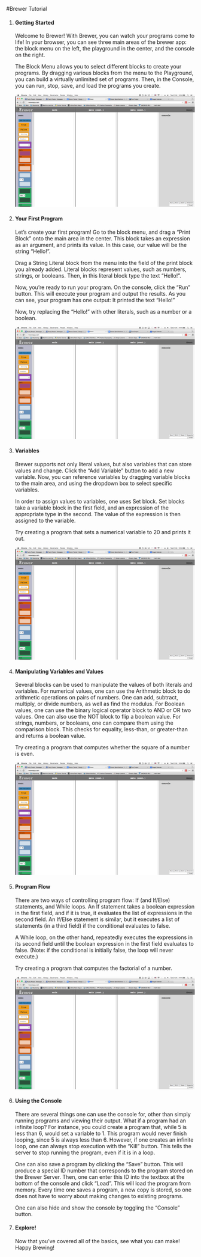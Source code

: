 #Brewer Tutorial

1. #### Getting Started

    Welcome to Brewer! With Brewer, you can watch your programs come to life! In your browser, you can see three main areas of the brewer app: the block menu on the left, the playground in the center, and the console on the right. 

    The Block Menu allows you to select different blocks to create your programs. By dragging various blocks from the menu to the Playground, you can build a virtually unlimited set of programs. Then, in the Console, you can run, stop, save, and load the programs you create. 

    ![](tutorial-images/1-overview.png)

2. #### Your First Program

    Let’s create your first program! Go to the block menu, and drag a “Print Block” onto the main area in the center. This block takes an expression as an argument, and prints its value. In this case, our value will be the string “Hello!”. 

    Drag a String Literal block from the menu into the field of the print block you already added. Literal blocks represent values, such as numbers, strings, or booleans. Then, in this literal block type the text “Hello!”. 

    Now, you’re ready to run your program. On the console, click the “Run” button. This will execute your program and output the results. As you can see, your program has one output: It printed the text “Hello!”

    Now, try replacing the “Hello!” with other literals, such as a number or a boolean.

    ![](tutorial-images/1-overview.png)

3. #### Variables

    Brewer supports not only literal values, but also variables that can store values and change. Click the “Add Variable” button to add a new variable. Now, you can reference variables by dragging variable blocks to the main area, and using the dropdown box to select specific variables. 

    In order to assign values to variables, one uses Set block. Set blocks take a variable block in the first field, and an expression of the appropriate type in the second. The value of the expression is then assigned to the variable. 

    Try creating a program that sets a numerical variable to 20 and prints it out. 

    ![](tutorial-images/1-overview.png)

4. #### Manipulating Variables and Values
    Several blocks can be used to manipulate the values of both literals and variables. For numerical values, one can use the Arithmetic block to do arithmetic operations on pairs of numbers. One can add, subtract, multiply, or divide numbers, as well as find the modulus. For Boolean values, one can use the binary logical operator block to AND or OR two values. One can also use the NOT block to flip a boolean value. For strings, numbers, or booleans, one can compare them using the comparison block. This checks for equality, less-than, or greater-than and returns a boolean value. 

    Try creating a program that computes whether the square of a number is even. 

    ![](tutorial-images/1-overview.png)

5. #### Program Flow

    There are two ways of controlling program flow: If (and If/Else) statements, and While loops. An If statement takes a boolean expression in the first field, and if it is true, it evaluates the list of expressions in the second field. An If/Else statement is similar, but it executes a list of statements (in a third field) if the conditional evaluates to false. 

    A While loop, on the other hand, repeatedly executes the expressions in its second field until the boolean expression in the first field evaluates to false. (Note: if the conditional is initially false, the loop will never execute.)

    Try creating a program that computes the factorial of a number.

    ![](tutorial-images/1-overview.png)

6. #### Using the Console

    There are several things one can use the console for, other than simply running programs and viewing their output. What if a program had an infinite loop? For instance, you could create a program that, while 5 is less than 6, would set a variable to 1. This program would never finish looping, since 5 is always less than 6. However, if one creates an infinite loop, one can always stop execution with the “Kill” button. This tells the server to stop running the program, even if it is in a loop. 

    One can also save a program by clicking the “Save” button. This will produce a special ID number that corresponds to the program stored on the Brewer Server. Then, one can enter this ID into the textbox at the bottom of the console and click “Load”. This will load the program from memory. Every time one saves a program, a new copy is stored, so one does not have to worry about making changes to existing programs.

    One can also hide and show the console by toggling the “Console” button.

7. #### Explore!

    Now that you’ve covered all of the basics, see what you can make! Happy Brewing!

